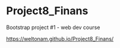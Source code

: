 # Project8_Finans
 Bootstrap project #1 - web dev course
 
 https://weltonam.github.io/Project8_Finans/
